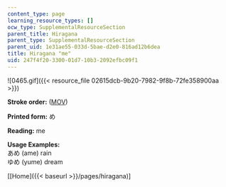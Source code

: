 ```yaml
---
content_type: page
learning_resource_types: []
ocw_type: SupplementalResourceSection
parent_title: Hiragana
parent_type: SupplementalResourceSection
parent_uid: 1e31ae55-033d-5bae-d2e0-816ad12b6dea
title: Hiragana "me"
uid: 247f4f20-3300-01d7-10b3-2092efbc09f1
---
```


![0465.gif]({{< resource_file 02615dcb-9b20-7982-9f8b-72fe358900aa >}})

**Stroke order:** ([MOV](http://www.archive.org/download/MITRES21F.01S10_HIRAGANA_CHARACTERS/0465.mov))

**Printed form:** め

**Reading:** me

**Usage Examples:**  
あめ (ame) rain  
ゆめ (yume) dream

  
\[[Home]({{< baseurl >}}/pages/hiragana)\]